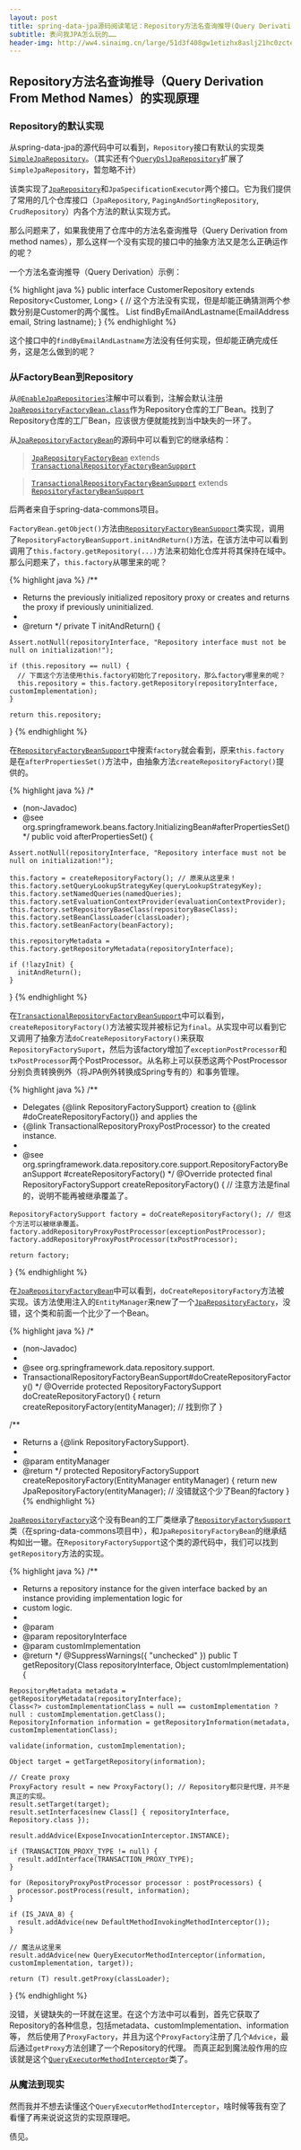```yaml
---
layout: post
title: spring-data-jpa源码阅读笔记：Repository方法名查询推导(Query Derivation From Method Names)的实现原理
subtitle: 表问我JPA怎么玩的……
header-img: http://ww4.sinaimg.cn/large/51d3f408gw1etizhx8aslj21hc0zctel.jpg
---
```


## Repository方法名查询推导（Query Derivation From Method Names）的实现原理

### Repository的默认实现

从spring-data-jpa的源代码中可以看到，`Repository`接口有默认的实现类[`SimpleJpaRepository`](https://github.com/spring-projects/spring-data-jpa/blob/master/src/main/java/org/springframework/data/jpa/repository/support/SimpleJpaRepository.java)。（其实还有个[`QueryDslJpaRepository`](https://github.com/spring-projects/spring-data-jpa/blob/master/src/main/java/org/springframework/data/jpa/repository/support/QueryDslJpaRepository.java)扩展了`SimpleJpaRepository`，暂忽略不计）

该类实现了[`JpaRepository`](https://github.com/spring-projects/spring-data-jpa/blob/master/src/main/java/org/springframework/data/jpa/repository/JpaRepository.java)和`JpaSpecificationExecutor`两个接口。它为我们提供了常用的几个仓库接口（`JpaRepository`, `PagingAndSortingRepository`, `CrudRepository`）内各个方法的默认实现方式。

那么问题来了，如果我使用了仓库中的方法名查询推导（Query Derivation from method names），那么这样一个没有实现的接口中的抽象方法又是怎么正确运作的呢？

一个方法名查询推导（Query Derivation）示例：


{% highlight java %}
  public interface CustomerRepository extends Repository<Customer, Long> {
    // 这个方法没有实现，但是却能正确猜测两个参数分别是Customer的两个属性。
    List<Customer> findByEmailAndLastname(EmailAddress email, String lastname);
  }
{% endhighlight %}


这个接口中的`findByEmailAndLastname`方法没有任何实现，但却能正确完成任务，这是怎么做到的呢？


### 从FactoryBean到Repository

从[`@EnableJpaRepositories`](https://github.com/spring-projects/spring-data-jpa/blob/master/src/main/java/org/springframework/data/jpa/repository/config/EnableJpaRepositories.java)注解中可以看到，注解会默认注册[`JpaRepositoryFactoryBean.class`](https://github.com/spring-projects/spring-data-jpa/blob/master/src/main/java/org/springframework/data/jpa/repository/support/JpaRepositoryFactoryBean.java)作为Repository仓库的工厂Bean。找到了Repository仓库的工厂Bean，应该很方便就能找到当中缺失的一环了。

从[`JpaRepositoryFactoryBean`](https://github.com/spring-projects/spring-data-jpa/blob/master/src/main/java/org/springframework/data/jpa/repository/support/JpaRepositoryFactoryBean.java)的源码中可以看到它的继承结构：

> [`JpaRepositoryFactoryBean`](https://github.com/spring-projects/spring-data-jpa/blob/master/src/main/java/org/springframework/data/jpa/repository/support/JpaRepositoryFactoryBean.java) extends [`TransactionalRepositoryFactoryBeanSupport`](https://github.com/spring-projects/spring-data-commons/blob/master/src/main/java/org/springframework/data/repository/core/support/TransactionalRepositoryFactoryBeanSupport.java)

> [`TransactionalRepositoryFactoryBeanSupport`](https://github.com/spring-projects/spring-data-commons/blob/master/src/main/java/org/springframework/data/repository/core/support/TransactionalRepositoryFactoryBeanSupport.java) extends [`RepositoryFactoryBeanSupport`](https://github.com/spring-projects/spring-data-commons/blob/master/src/main/java/org/springframework/data/repository/core/support/RepositoryFactoryBeanSupport.java)

后两者来自于spring-data-commons项目。

`FactoryBean.getObject()`方法由[`RepositoryFactoryBeanSupport`](https://github.com/spring-projects/spring-data-commons/blob/master/src/main/java/org/springframework/data/repository/core/support/RepositoryFactoryBeanSupport.java)类实现，调用了`RepositoryFactoryBeanSupport.initAndReturn()`方法，在该方法中可以看到调用了`this.factory.getRepository(...)`方法来初始化仓库并将其保持在域中。那么问题来了，`this.factory`从哪里来的呢？


{% highlight java %}
  /**
   * Returns the previously initialized repository proxy or creates and returns the proxy if previously uninitialized.
   *
   * @return
   */
  private T initAndReturn() {

    Assert.notNull(repositoryInterface, "Repository interface must not be null on initialization!");

    if (this.repository == null) {
      // 下面这个方法使用this.factory初始化了repository，那么factory哪里来的呢？
      this.repository = this.factory.getRepository(repositoryInterface, customImplementation);
    }

    return this.repository;
  }
{% endhighlight %}


在[`RepositoryFactoryBeanSupport`](https://github.com/spring-projects/spring-data-commons/blob/master/src/main/java/org/springframework/data/repository/core/support/RepositoryFactoryBeanSupport.java)中搜索`factory`就会看到，原来`this.factory`是在`afterPropertiesSet()`方法中，由抽象方法`createRepositoryFactory()`提供的。


{% highlight java %}
  /*
   * (non-Javadoc)
   * @see org.springframework.beans.factory.InitializingBean#afterPropertiesSet()
   */
  public void afterPropertiesSet() {

    Assert.notNull(repositoryInterface, "Repository interface must not be null on initialization!");

    this.factory = createRepositoryFactory(); // 原来从这里来！
    this.factory.setQueryLookupStrategyKey(queryLookupStrategyKey);
    this.factory.setNamedQueries(namedQueries);
    this.factory.setEvaluationContextProvider(evaluationContextProvider);
    this.factory.setRepositoryBaseClass(repositoryBaseClass);
    this.factory.setBeanClassLoader(classLoader);
    this.factory.setBeanFactory(beanFactory);

    this.repositoryMetadata = this.factory.getRepositoryMetadata(repositoryInterface);

    if (!lazyInit) {
      initAndReturn();
    }
  }
{% endhighlight %}


在[`TransactionalRepositoryFactoryBeanSupport`](https://github.com/spring-projects/spring-data-commons/blob/master/src/main/java/org/springframework/data/repository/core/support/TransactionalRepositoryFactoryBeanSupport.java)中可以看到，`createRepositoryFactory()`方法被实现并被标记为`final`。从实现中可以看到它又调用了抽象方法`doCreateRepositoryFactory()`来获取`RepositoryFactorySuport`，然后为该factory增加了`exceptionPostProcessor`和`txPostProcessor`两个PostProcessor。从名称上可以获悉这两个PostProcessor分别负责转换例外（将JPA例外转换成Spring专有的）和事务管理。


{% highlight java %}
  /**
   * Delegates {@link RepositoryFactorySupport} creation to {@link #doCreateRepositoryFactory()} and applies the
   * {@link TransactionalRepositoryProxyPostProcessor} to the created instance.
   *
   * @see org.springframework.data.repository.core.support.RepositoryFactoryBeanSupport #createRepositoryFactory()
   */
  @Override
  protected final RepositoryFactorySupport createRepositoryFactory() { // 注意方法是final的，说明不能再被继承覆盖了。

    RepositoryFactorySupport factory = doCreateRepositoryFactory(); // 但这个方法可以被继承覆盖。
    factory.addRepositoryProxyPostProcessor(exceptionPostProcessor);
    factory.addRepositoryProxyPostProcessor(txPostProcessor);

    return factory;
  }
{% endhighlight %}


在[`JpaRepositoryFactoryBean`](https://github.com/spring-projects/spring-data-jpa/blob/master/src/main/java/org/springframework/data/jpa/repository/support/JpaRepositoryFactoryBean.java)中可以看到，`doCreateRepositoryFactory`方法被实现。该方法使用注入的`EntityManager`来new了一个[`JpaRepositoryFactory`](https://github.com/spring-projects/spring-data-jpa/blob/master/src/main/java/org/springframework/data/jpa/repository/support/JpaRepositoryFactory.java)，没错，这个类和前面一个比少了一个Bean。



{% highlight java %}
  /*
   * (non-Javadoc)
   *
   * @see org.springframework.data.repository.support.
   * TransactionalRepositoryFactoryBeanSupport#doCreateRepositoryFactory()
   */
  @Override
  protected RepositoryFactorySupport doCreateRepositoryFactory() {
    return createRepositoryFactory(entityManager); // 找到你了
  }

  /**
   * Returns a {@link RepositoryFactorySupport}.
   *
   * @param entityManager
   * @return
   */
  protected RepositoryFactorySupport createRepositoryFactory(EntityManager entityManager) {
    return new JpaRepositoryFactory(entityManager); // 没错就这个少了Bean的factory
  }
{% endhighlight %}


[`JpaRepositoryFactory`](https://github.com/spring-projects/spring-data-jpa/blob/master/src/main/java/org/springframework/data/jpa/repository/support/JpaRepositoryFactory.java)这个没有Bean的工厂类继承了[`RepositoryFactorySupport`](https://github.com/spring-projects/spring-data-commons/blob/master/src/main/java/org/springframework/data/repository/core/support/RepositoryFactorySupport.java)类（在spring-data-commons项目中），和`JpaRepositoryFactoryBean`的继承结构如出一辙。在`RepositoryFactorySupport`这个类的源代码中，我们可以找到`getRepository`方法的实现。



{% highlight java %}
  /**
   * Returns a repository instance for the given interface backed by an instance providing implementation logic for
   * custom logic.
   *
   * @param <T>
   * @param repositoryInterface
   * @param customImplementation
   * @return
   */
  @SuppressWarnings({ "unchecked" })
  public <T> T getRepository(Class<T> repositoryInterface, Object customImplementation) {

    RepositoryMetadata metadata = getRepositoryMetadata(repositoryInterface);
    Class<?> customImplementationClass = null == customImplementation ? null : customImplementation.getClass();
    RepositoryInformation information = getRepositoryInformation(metadata, customImplementationClass);

    validate(information, customImplementation);

    Object target = getTargetRepository(information);

    // Create proxy
    ProxyFactory result = new ProxyFactory(); // Repository都只是代理，并不是真正的实现。
    result.setTarget(target);
    result.setInterfaces(new Class[] { repositoryInterface, Repository.class });

    result.addAdvice(ExposeInvocationInterceptor.INSTANCE);

    if (TRANSACTION_PROXY_TYPE != null) {
      result.addInterface(TRANSACTION_PROXY_TYPE);
    }

    for (RepositoryProxyPostProcessor processor : postProcessors) {
      processor.postProcess(result, information);
    }

    if (IS_JAVA_8) {
      result.addAdvice(new DefaultMethodInvokingMethodInterceptor());
    }

    // 魔法从这里来
    result.addAdvice(new QueryExecutorMethodInterceptor(information, customImplementation, target));

    return (T) result.getProxy(classLoader);
  }
{% endhighlight %}


没错，关键缺失的一环就在这里。在这个方法中可以看到，首先它获取了Repository的各种信息，包括metadata、customImplementation、information等，
然后使用了`ProxyFactory`，并且为这个`ProxyFactory`注册了几个`Advice`，最后通过`getProxy`方法创建了一个Repository的代理。
而真正起到魔法般作用的应该就是这个[`QueryExecutorMethodInterceptor`](https://github.com/spring-projects/spring-data-commons/blob/master/src/main/java/org/springframework/data/repository/core/support/RepositoryFactorySupport.java#L389)类了。


### 从魔法到现实

然而我并不想去读懂这个`QueryExecutorMethodInterceptor`，啥时候等我有空了看懂了再来说说这货的实现原理吧。

债见。
